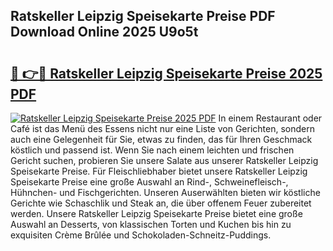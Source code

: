 ## Ratskeller Leipzig Speisekarte Preise PDF Download Online 2025 U9o5t

# <h2><a href="http://gc7n5t.nevu.top/?p=Ratskeller+Leipzig+Speisekarte+Preise">🔗 👉🔴 Ratskeller Leipzig Speisekarte Preise 2025 PDF</a></h2>

[![Ratskeller Leipzig Speisekarte Preise 2025 PDF](https://i.imgur.com/dBaPXMq.png)](http://gc7n5t.nevu.top/?p=Ratskeller+Leipzig+Speisekarte+Preise)
In einem Restaurant oder Café ist das Menü des Essens nicht nur eine Liste von Gerichten, sondern auch eine Gelegenheit für Sie, etwas zu finden, das für Ihren Geschmack köstlich und passend ist. Wenn Sie nach einem leichten und frischen Gericht suchen, probieren Sie unsere Salate aus unserer Ratskeller Leipzig Speisekarte Preise. Für Fleischliebhaber bietet unsere Ratskeller Leipzig Speisekarte Preise eine große Auswahl an Rind-, Schweinefleisch-, Hühnchen- und Fischgerichten. Unseren Auserwählten bieten wir köstliche Gerichte wie Schaschlik und Steak an, die über offenem Feuer zubereitet werden. Unsere Ratskeller Leipzig Speisekarte Preise bietet eine große Auswahl an Desserts, von klassischen Torten und Kuchen bis hin zu exquisiten Crème Brûlée und Schokoladen-Schneitz-Puddings.
